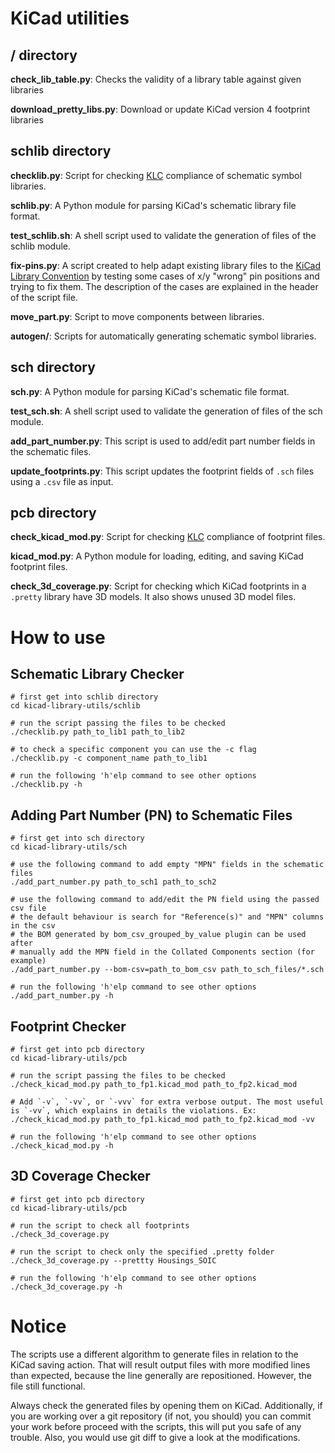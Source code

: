 
KiCad utilities
===============

## / directory

**check_lib_table.py**: Checks the validity of a library table against given libraries

**download_pretty_libs.py**: Download or update KiCad version 4 footprint libraries

## schlib directory

**checklib.py**: Script for checking [KLC][] compliance of schematic symbol libraries.

**schlib.py**: A Python module for parsing KiCad's schematic library file format.

**test_schlib.sh**: A shell script used to validate the generation of files of the schlib module.

**fix-pins.py**: A script created to help adapt existing library files to the [KiCad Library Convention][KLC] by testing some cases of x/y "wrong" pin positions and trying to fix them. The description of the cases are explained in the header of the script file.

**move_part.py**: Script to move components between libraries.

**autogen/**: Scripts for automatically generating schematic symbol libraries.

## sch directory

**sch.py**: A Python module for parsing KiCad's schematic file format.

**test_sch.sh**: A shell script used to validate the generation of files of the sch module.

**add_part_number.py**: This script is used to add/edit part number fields in the schematic files.

**update_footprints.py**: This script updates the footprint fields of `.sch` files using a `.csv` file as input.

## pcb directory

**check_kicad_mod.py**: Script for checking [KLC][] compliance of footprint files.

**kicad_mod.py**: A Python module for loading, editing, and saving KiCad footprint files.

**check_3d_coverage.py**: Script for checking which KiCad footprints in a `.pretty` library have 3D models. It also shows unused 3D model files.

[KLC]: http://kicad.org/libraries/klc/

How to use
==========

## Schematic Library Checker

    # first get into schlib directory
    cd kicad-library-utils/schlib

    # run the script passing the files to be checked
    ./checklib.py path_to_lib1 path_to_lib2

    # to check a specific component you can use the -c flag
    ./checklib.py -c component_name path_to_lib1

    # run the following 'h'elp command to see other options
    ./checklib.py -h

## Adding Part Number (PN) to Schematic Files

    # first get into sch directory
    cd kicad-library-utils/sch

    # use the following command to add empty "MPN" fields in the schematic files
    ./add_part_number.py path_to_sch1 path_to_sch2

    # use the following command to add/edit the PN field using the passed csv file
    # the default behaviour is search for "Reference(s)" and "MPN" columns in the csv
    # the BOM generated by bom_csv_grouped_by_value plugin can be used after
    # manually add the MPN field in the Collated Components section (for example)
    ./add_part_number.py --bom-csv=path_to_bom_csv path_to_sch_files/*.sch

    # run the following 'h'elp command to see other options
    ./add_part_number.py -h


## Footprint Checker

    # first get into pcb directory
    cd kicad-library-utils/pcb

    # run the script passing the files to be checked
    ./check_kicad_mod.py path_to_fp1.kicad_mod path_to_fp2.kicad_mod
    
    # Add `-v`, `-vv`, or `-vvv` for extra verbose output. The most useful is `-vv`, which explains in details the violations. Ex: 
    ./check_kicad_mod.py path_to_fp1.kicad_mod path_to_fp2.kicad_mod -vv

    # run the following 'h'elp command to see other options
    ./check_kicad_mod.py -h


## 3D Coverage Checker

    # first get into pcb directory
    cd kicad-library-utils/pcb

    # run the script to check all footprints
    ./check_3d_coverage.py

    # run the script to check only the specified .pretty folder
    ./check_3d_coverage.py --prettty Housings_SOIC

    # run the following 'h'elp command to see other options
    ./check_3d_coverage.py -h


Notice
======

The scripts use a different algorithm to generate files in relation to the KiCad saving action. That will result output files with more modified lines than expected, because the line generally are repositioned. However, the file still functional.

Always check the generated files by opening them on KiCad. Additionally, if you are working over a git repository (if not, you should) you can commit your work before proceed with the scripts, this will put you safe of any trouble. Also, you would use git diff to give a look at the modifications.
